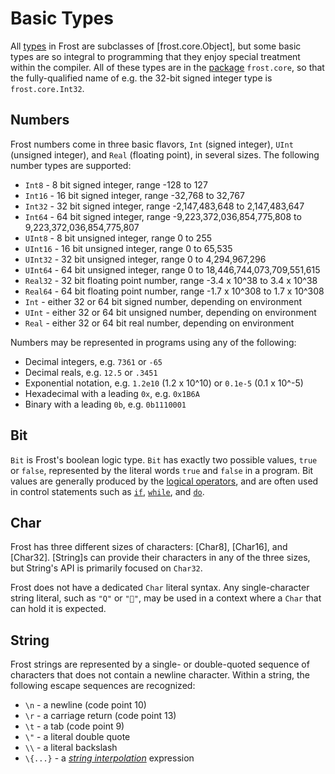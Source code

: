 Basic Types
===========

All [types](types.md) in Frost are subclasses of [frost.core.Object], but some basic types are so
integral to programming that they enjoy special treatment within the compiler. All of these types
are in the [package](packages.md) `frost.core`, so that the fully-qualified name of e.g. the 32-bit
signed integer type is `frost.core.Int32`.

Numbers
-------

Frost numbers come in three basic flavors, `Int` (signed integer), `UInt` (unsigned integer), and
`Real` (floating point), in several sizes. The following number types are supported:

* `Int8` - 8 bit signed integer, range -128 to 127
* `Int16` - 16 bit signed integer, range -32,768 to 32,767
* `Int32` - 32 bit signed integer, range -2,147,483,648 to 2,147,483,647
* `Int64` - 64 bit signed integer, range -9,223,372,036,854,775,808 to 9,223,372,036,854,775,807
* `UInt8` - 8 bit unsigned integer, range 0 to 255
* `UInt16` - 16 bit unsigned integer, range 0 to 65,535
* `UInt32` - 32 bit unsigned integer, range 0 to 4,294,967,296
* `UInt64` - 64 bit unsigned integer, range 0 to 18,446,744,073,709,551,615
* `Real32` - 32 bit floating point number, range -3.4 x 10^38 to 3.4 x 10^38
* `Real64` - 64 bit floating point number, range -1.7 x 10^308 to 1.7 x 10^308
* `Int` - either 32 or 64 bit signed number, depending on environment
* `UInt` - either 32 or 64 bit unsigned number, depending on environment
* `Real` - either 32 or 64 bit real number, depending on environment

Numbers may be represented in programs using any of the following:

* Decimal integers, e.g. `7361` or `-65`
* Decimal reals, e.g. `12.5` or `.3451`
* Exponential notation, e.g. `1.2e10` (1.2 x 10^10) or `0.1e-5` (0.1 x 10^-5)
* Hexadecimal with a leading `0x`, e.g. `0x1B6A`
* Binary with a leading `0b`, e.g. `0b1110001`

Bit
---

`Bit` is Frost's boolean logic type. `Bit` has exactly two possible values, `true` or `false`,
represented by the literal words `true` and `false` in a program. Bit values are generally produced
by the [logical operators](operators.md#Logic), and are often used in control statements such as
[`if`](statements.md#if), [`while`](statements.md#while), and [`do`](statements.md#do).

Char
----

Frost has three different sizes of characters: [Char8], [Char16], and [Char32]. [String]s can
provide their characters in any of the three sizes, but String's API is primarily focused on
`Char32`.

Frost does not have a dedicated `Char` literal syntax. Any single-character string literal, such as
`"Q"` or `"🐼"`, may be used in a context where a `Char` that can hold it is expected.

String
------

Frost strings are represented by a single- or double-quoted sequence of characters that does not
contain a newline character. Within a string, the following escape sequences are recognized:

* `\n` - a newline (code point 10)
* `\r` - a carriage return (code point 13)
* `\t` - a tab (code point 9)
* `\"` - a literal double quote
* `\\` - a literal backslash
* `\{...}` - a [*string interpolation*](stringInterpolation.md) expression